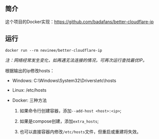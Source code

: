 ## 简介

这个项目的Docker实现：https://github.com/badafans/better-cloudflare-ip

## 运行

```
docker run --rm nevinee/better-cloudflare-ip
```

*注：网络经常发生变化，如再遇无法连接的情况，可再次运行查找最优IP。*

根据输出的ip修改hosts：

- Windows: C:\Windows\System32\Drivers\etc\hosts

- Linux: /etc/hosts

- Docker: 三种方法

    1. 如果命令行创建容器，添加`--add-host <host>:<ip>`; 

    2. 如果是compose创建，添加`extra_hosts`; 

    3. 也可以直接容器内修改`/etc/hosts`文件，但重启或重建将失效。
